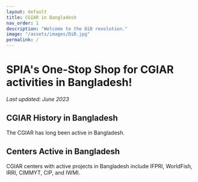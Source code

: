 ```yaml
---
layout: default
title: CGIAR in Bangladesh
nav_order: 1
description: "Welcome to the DiD revolution."
image: "/assets/images/DiD.jpg"
permalink: /
---
```



# SPIA's One-Stop Shop for CGIAR activities in Bangladesh!

*Last updated: June 2023*



## CGIAR History in Bangladesh
The CGIAR has long been active in Bangladesh.

## Centers Active in Bangladesh
CGIAR centers with active projects in Bangladesh include IFPRI, WorldFish, IRRI, CIMMYT, CIP, and IWMI.

